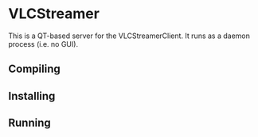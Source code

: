 VLCStreamer
===========

This is a QT-based server for the VLCStreamerClient. It runs as a daemon process (i.e. no GUI).


Compiling
---------



Installing
----------



Running
-------

